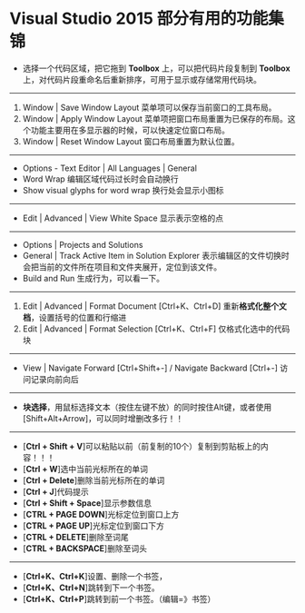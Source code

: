 # Visual Studio 2015 部分有用的功能集锦

- 选择一个代码区域，把它拖到 **Toolbox** 上，可以把代码片段复制到 **Toolbox** 上，对代码片段重命名后重新排序，可用于显示或存储常用代码块。

---

1. Window | Save Window Layout 菜单项可以保存当前窗口的工具布局。
2. Window | Apply Window Layout 菜单项把窗口布局重置为已保存的布局。这个功能主要用在多显示器的时候，可以快速定位窗口布局。
3. Window | Reset Window Layout 窗口布局重置为默认位置。

---

- Options - Text Editor | All Languages | General
- Word Wrap 编辑区域代码过长时会自动换行
- Show visual glyphs for word wrap 换行处会显示小图标

---

- Edit | Advanced | View White Space 显示表示空格的点

---

- Options | Projects and Solutions
- General | Track Active Item in Solution Explorer 表示编辑区的文件切换时会把当前的文件所在项目和文件夹展开，定位到该文件。
- Build and Run 生成行为，可以看一下。

---

1. Edit | Advanced | Format Document [Ctrl+K、Ctrl+D] 重新**格式化整个文档**，设置括号的位置和行缩进
2. Edit | Advanced | Format Selection [Ctrl+K、Ctrl+F] 仅格式化选中的代码块

---

- View | Navigate Forward [Ctrl+Shift+-] / Navigate Backward [Ctrl+-] 访问记录向前向后

---

- **块选择**，用鼠标选择文本（按住左键不放）的同时按住Alt键，或者使用 [Shift+Alt+Arrow]，可以同时增删改多行！！

---

- [**Ctrl + Shift + V**]可以粘贴以前（前复制的10个）复制到剪贴板上的内容！！！
- [**Ctrl + W**]选中当前光标所在的单词
- [**Ctrl + Delete**]删除当前光标所在的单词
- [**Ctrl + J**]代码提示
- [**Ctrl + Shift + Space**]显示参数信息
- [**CTRL + PAGE DOWN**]光标定位到窗口上方
- [**CTRL + PAGE UP**]光标定位到窗口下方
- [**CTRL + DELETE**]删除至词尾
- [**CTRL + BACKSPACE**]删除至词头

---

- [**Ctrl+K、Ctrl+K**]设置、删除一个书签，
- [**Ctrl+K、Ctrl+N**]跳转到下一个书签。
- [**Ctrl+K、Ctrl+P**]跳转到前一个书签。（编辑=》书签）
